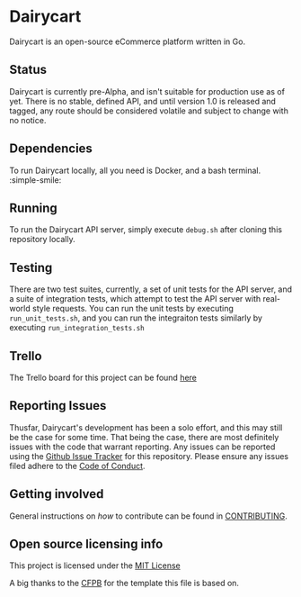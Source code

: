 # Dairycart

Dairycart is an open-source eCommerce platform written in Go.

## Status

Dairycart is currently pre-Alpha, and isn't suitable for production use as of yet. There is no stable, defined API, and until version 1.0 is released and tagged, any route should be considered volatile and subject to change with no notice.

## Dependencies

To run Dairycart locally, all you need is Docker, and a bash terminal. :simple-smile:

## Running

To run the Dairycart API server, simply execute `debug.sh` after cloning this repository locally.

## Testing

There are two test suites, currently, a set of unit tests for the API server, and a suite of integration tests, which attempt to test the API server with real-world style requests. You can run the unit tests by executing `run_unit_tests.sh`, and you can run the integraiton tests similarly by executing `run_integration_tests.sh`

## Trello

The Trello board for this project can be found [here](https://trello.com/b/z3lgKd59/dairycart)

## Reporting Issues

Thusfar, Dairycart's development has been a solo effort, and this may still be the case for some time. That being the case, there are most definitely issues with the
code that warrant reporting. Any issues can be reported using the [Github Issue Tracker](https://github.com/verygoodsoftwarenotvirus/dairycart/issues/new) for this repository. Please ensure any issues filed adhere to the [Code of Conduct](CODE_OF_CONDUCT.md).

## Getting involved

General instructions on _how_ to contribute can be found in [CONTRIBUTING](CONTRIBUTING.md).

## Open source licensing info

This project is licensed under the [MIT License](https://en.wikipedia.org/wiki/MIT_License)

A big thanks to the [CFPB](https://github.com/cfpb/open-source-project-template) for the template this file is based on.